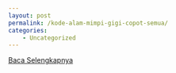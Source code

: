```yaml
---
layout: post
permalink: /kode-alam-mimpi-gigi-copot-semua/
categories:
    - Uncategorized
---
```


[Baca Selengkapnya](/03)
